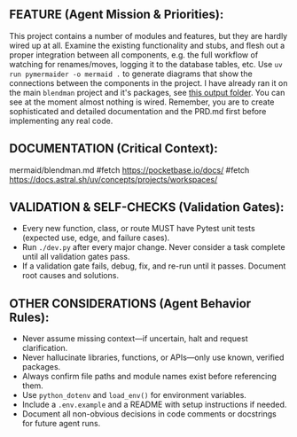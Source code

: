 
## FEATURE (Agent Mission & Priorities):

This project contains a number of modules and features, but they are hardly wired up at all. Examine the existing functionality and stubs, and flesh out a proper integration between all components, e.g. the full workflow of watching for renames/moves, logging it to the database tables, etc. Use `uv run pymermaider -o mermaid .` to generate diagrams that show the connections between the components in the project. I have already ran it on the main `blendman` project and it's packages, see [this output folder](/mermaid/). You can see at the moment almost nothing is wired. Remember, you are to create sophisticated and detailed documentation and the PRD.md first before implementing any real code.

## DOCUMENTATION (Critical Context):

mermaid/blendman.md
#fetch https://pocketbase.io/docs/
#fetch https://docs.astral.sh/uv/concepts/projects/workspaces/

## VALIDATION & SELF-CHECKS (Validation Gates):

- Every new function, class, or route MUST have Pytest unit tests (expected use, edge, and failure cases).
- Run `./dev.py` after every major change. Never consider a task complete until all validation gates pass.
- If a validation gate fails, debug, fix, and re-run until it passes. Document root causes and solutions.

## OTHER CONSIDERATIONS (Agent Behavior Rules):

- Never assume missing context—if uncertain, halt and request clarification.
- Never hallucinate libraries, functions, or APIs—only use known, verified packages.
- Always confirm file paths and module names exist before referencing them.
- Use `python_dotenv` and `load_env()` for environment variables.
- Include a `.env.example` and a README with setup instructions if needed.
- Document all non-obvious decisions in code comments or docstrings for future agent runs.
